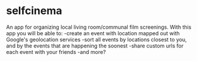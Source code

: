 # selfcinema
An app for organizing local living room/communal film screenings.
With this app you will be able to:
 -create an event with location mapped out with Google's geolocation services
 -sort all events by locations closest to you, and by the events that are happening the soonest
 -share custom urls for each event with your friends
 -and more?
